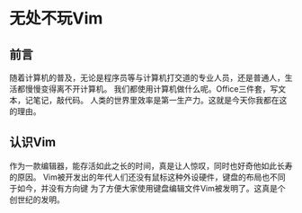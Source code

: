 # 无处不玩Vim
## 前言
随着计算机的普及，无论是程序员等与计算机打交道的专业人员，还是普通人，生活都慢慢变得离不开计算机。
我们都使用计算机做什么呢。Office三件套，写文本，记笔记，敲代码。
人类的世界里效率是第一生产力。这就是今天你我都在这的理由。
## 认识Vim
作为一款编辑器，能存活如此之长的时间，真是让人惊叹，同时也好奇他如此长寿的原因。
Vim被开发出的年代人们还没有鼠标这种外设硬件，键盘的布局也不同于如今，并没有方向键
为了方便大家使用键盘编辑文件Vim被发明了。这真是个创世纪的发明。

